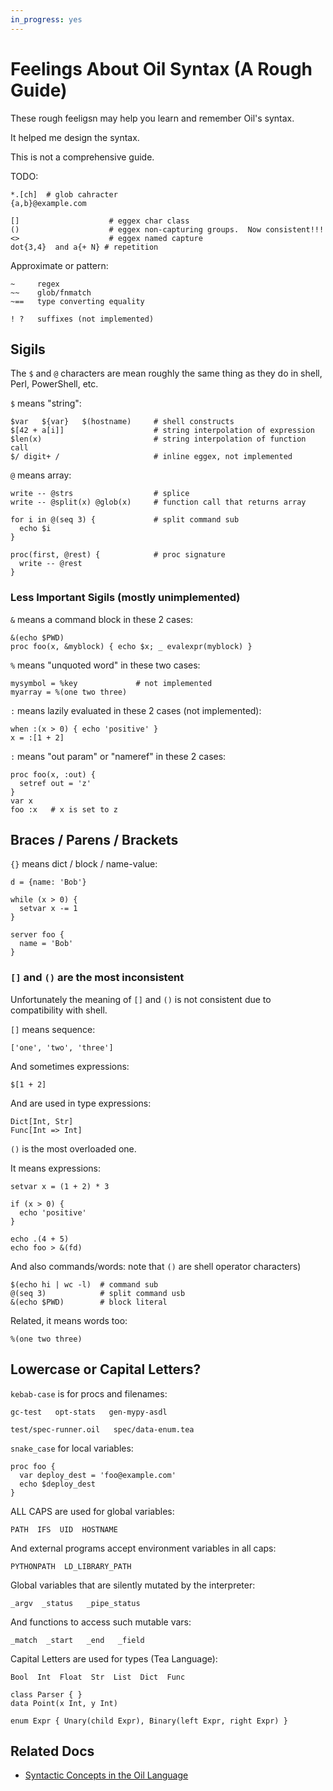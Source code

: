 ```yaml
---
in_progress: yes
---
```


Feelings About Oil Syntax (A Rough Guide)
=========================================

These rough feeligsn may help you learn and remember Oil's syntax.

It helped me design the syntax.

This is not a comprehensive guide.

TODO:

    *.[ch]  # glob cahracter
    {a,b}@example.com

    []                    # eggex char class
    ()                    # eggex non-capturing groups.  Now consistent!!!
    <>                    # eggex named capture
    dot{3,4}  and a{+ N} # repetition


Approximate or pattern:

    ~     regex
    ~~    glob/fnmatch
    ~==   type converting equality

    ! ?   suffixes (not implemented)

<div id="toc">
</div> 

## Sigils

The `$` and `@` characters are mean roughly the same thing as they do in shell,
Perl, PowerShell, etc.

`$` means "string":

    $var   ${var}   $(hostname)     # shell constructs
    $[42 + a[i]]                    # string interpolation of expression
    $len(x)                         # string interpolation of function call
    $/ digit+ /                     # inline eggex, not implemented

`@` means array:

    write -- @strs                  # splice
    write -- @split(x) @glob(x)     # function call that returns array

    for i in @(seq 3) {             # split command sub
      echo $i
    }   

    proc(first, @rest) {            # proc signature
      write -- @rest
    }

### Less Important Sigils (mostly unimplemented)

`&` means a command block in these 2 cases:

    &(echo $PWD)
    proc foo(x, &myblock) { echo $x; _ evalexpr(myblock) }

`%` means "unquoted word" in these two cases:

    mysymbol = %key             # not implemented
    myarray = %(one two three)

`:` means lazily evaluated in these 2 cases (not implemented):

    when :(x > 0) { echo 'positive' }
    x = :[1 + 2]

`:` means "out param" or "nameref" in these 2 cases:

    proc foo(x, :out) {
      setref out = 'z'
    }
    var x
    foo :x   # x is set to z

## Braces / Parens / Brackets

`{}` means dict / block / name-value:

    d = {name: 'Bob'}

    while (x > 0) {
      setvar x -= 1
    }

    server foo {
      name = 'Bob'
    }

<!--
Future: QTSV / table literals with %{ ... }
-->


### `[]` and `()` are the most inconsistent

Unfortunately the meaning of `[]` and `()` is not consistent due to
compatibility with shell.

`[]` means sequence:

    ['one', 'two', 'three']

And sometimes expressions:

    $[1 + 2]

And are used in type expressions:

    Dict[Int, Str]
    Func[Int => Int]

`()` is the most overloaded one.

It means expressions:

    setvar x = (1 + 2) * 3

    if (x > 0) {
      echo 'positive'
    }

    echo .(4 + 5)
    echo foo > &(fd)

And also commands/words: note that `()` are shell operator characters)

    $(echo hi | wc -l)  # command sub
    @(seq 3)            # split command usb
    &(echo $PWD)        # block literal

Related, it means words too:

    %(one two three)

## Lowercase or Capital Letters?

`kebab-case` is for procs and filenames:

    gc-test   opt-stats   gen-mypy-asdl

    test/spec-runner.oil   spec/data-enum.tea

`snake_case` for local variables:

    proc foo {
      var deploy_dest = 'foo@example.com'
      echo $deploy_dest
    }

ALL CAPS are used for global variables:

    PATH  IFS  UID  HOSTNAME

And external programs accept environment variables in all caps:

    PYTHONPATH  LD_LIBRARY_PATH

Global variables that are silently mutated by the interpreter:

    _argv  _status   _pipe_status

And functions to access such mutable vars:

    _match  _start   _end   _field

Capital Letters are used for types (Tea Language):

    Bool  Int  Float  Str  List  Dict  Func

    class Parser { }
    data Point(x Int, y Int)

    enum Expr { Unary(child Expr), Binary(left Expr, right Expr) }

## Related Docs

- [Syntactic Concepts in the Oil Language](syntactic-concepts.html)

